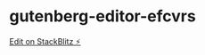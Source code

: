 # gutenberg-editor-efcvrs

[Edit on StackBlitz ⚡️](https://stackblitz.com/edit/gutenberg-editor-efcvrs)